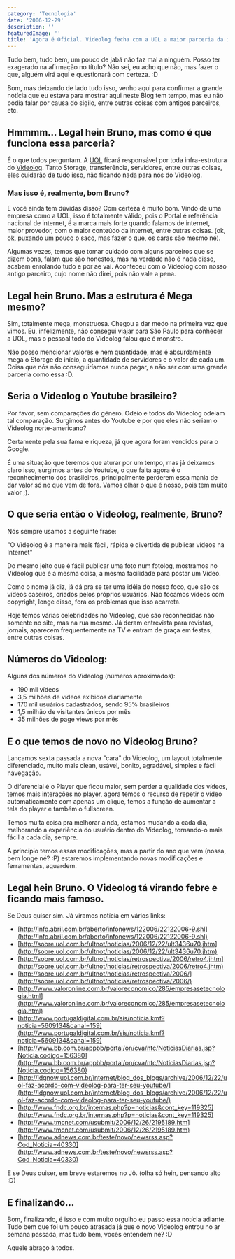 ```yaml
---
category: 'Tecnologia'
date: '2006-12-29'
description: ''
featuredImage: ''
title: 'Agora é Oficial. Videolog fecha com a UOL a maior parceria da internet Brasileira.'
---
```


Tudo bem, tudo bem, um pouco de jabá não faz mal a ninguém. Posso ter exagerado na afirmação no título? Não sei, eu acho que não, mas fazer o que, alguém virá aqui e questionará com certeza. :D

Bom, mas deixando de lado tudo isso, venho aqui para confirmar a grande notícia que eu estava para mostrar aqui neste Blog tem tempo, mas eu não podia falar por causa do sigilo, entre outras coisas com antigos parceiros, etc.

## Hmmmm... Legal hein Bruno, mas como é que funciona essa parceria?

É o que todos perguntam. A [UOL](http://www.uol.com.br) ficará responsável por toda infra-estrutura do [Videolog](http://videolog.uol.com.br/). Tanto Storage, transferência, servidores, entre outras coisas, eles cuidarão de tudo isso, não ficando nada para nós do Videolog.

### Mas isso é, realmente, bom Bruno?

E você ainda tem dúvidas disso? Com certeza é muito bom. Vindo de uma empresa como a UOL, isso é totalmente válido, pois o Portal é referência nacional de internet, é a marca mais forte quando falamos de internet, maior provedor, com o maior conteúdo da internet, entre outras coisas. (ok, ok, puxando um pouco o saco, mas fazer o que, os caras são mesmo né).

Algumas vezes, temos que tomar cuidado com alguns parceiros que se dizem bons, falam que são honestos, mas na verdade não é nada disso, acabam enrolando tudo e por ae vai. Aconteceu com o Videolog com nosso antigo parceiro, cujo nome não direi, pois não vale a pena.

## Legal hein Bruno. Mas a estrutura é Mega mesmo?

Sim, totalmente mega, monstruosa. Chegou a dar medo na primeira vez que vimos. Eu, infelizmente, não consegui viajar para São Paulo para conhecer a UOL, mas o pessoal todo do Videolog falou que é monstro.

Não posso mencionar valores e nem quantidade, mas é absurdamente mega o Storage de início, a quantidade de servidores e o valor de cada um. Coisa que nós não conseguiríamos nunca pagar, a não ser com uma grande parceria como essa :D.

## Seria o Videolog o Youtube brasileiro?

Por favor, sem comparações do gênero. Odeio e todos do Videolog odeiam tal comparação. Surgimos antes do Youtube e por que eles não seriam o Videolog norte-americano?

Certamente pela sua fama e riqueza, já que agora foram vendidos para o Google.

É uma situação que teremos que aturar por um tempo, mas já deixamos claro isso, surgimos antes do Youtube, o que falta agora é o reconhecimento dos brasileiros, principalmente perderem essa mania de dar valor só no que vem de fora. Vamos olhar o que é nosso, pois tem muito valor ;).

## O que seria então o Videolog, realmente, Bruno?

Nós sempre usamos a seguinte frase:

"O Videolog é a maneira mais fácil, rápida e divertida de publicar vídeos na Internet"

Do mesmo jeito que é fácil publicar uma foto num fotolog, mostramos no Videolog que é a mesma coisa, a mesma facilidade para postar um Video.

Como o nome já diz, já dá pra se ter uma idéia do nosso foco, que são os vídeos caseiros, criados pelos próprios usuários. Não focamos vídeos com copyright, longe disso, fora os problemas que isso acarreta.

Hoje temos várias celebridades no Videolog, que são reconhecidas não somente no site, mas na rua mesmo. Já deram entrevista para revistas, jornais, aparecem frequentemente na TV e entram de graça em festas, entre outras coisas.

## Números do Videolog:

Alguns dos números do Videolog (números aproximados):

- 190 mil vídeos
- 3,5 milhões de vídeos exibidos diariamente
- 170 mil usuários cadastrados, sendo 95% brasileiros
- 1,5 milhão de visitantes únicos por mês
- 35 milhões de page views por mês

## E o que temos de novo no Videolog Bruno?

Lançamos sexta passada a nova "cara" do Videolog, um layout totalmente diferenciado, muito mais clean, usável, bonito, agradável, simples e fácil navegação.

O diferencial é o Player que ficou maior, sem perder a qualidade dos vídeos, temos mais interações no player, agora temos o recurso de repetir o vídeo automaticamente com apenas um clique, temos a função de aumentar a tela do player e também o fullscreen.

Temos muita coisa pra melhorar ainda, estamos mudando a cada dia, melhorando a experiência do usuário dentro do Videolog, tornando-o mais fácil a cada dia, sempre.

A princípio temos essas modificações, mas a partir do ano que vem (nossa, bem longe né? :P) estaremos implementando novas modificações e ferramentas, aguardem.

## Legal hein Bruno. O Videolog tá virando febre e ficando mais famoso.

Se Deus quiser sim. Já viramos notícia em vários links:

- [http://info.abril.com.br/aberto/infonews/122006/22122006-9.shl](http://info.abril.com.br/aberto/infonews/122006/22122006-9.shl)
- [http://sobre.uol.com.br/ultnot/noticias/2006/12/22/ult3436u70.jhtm](http://sobre.uol.com.br/ultnot/noticias/2006/12/22/ult3436u70.jhtm)
- [http://sobre.uol.com.br/ultnot/noticias/retrospectiva/2006/retro4.jhtm](http://sobre.uol.com.br/ultnot/noticias/retrospectiva/2006/retro4.jhtm)
- [http://sobre.uol.com.br/ultnot/noticias/retrospectiva/2006/](http://sobre.uol.com.br/ultnot/noticias/retrospectiva/2006/)
- [http://www.valoronline.com.br/valoreconomico/285/empresasetecnologia.html](http://www.valoronline.com.br/valoreconomico/285/empresasetecnologia.html)
- [http://www.portugaldigital.com.br/sis/noticia.kmf?noticia=5609134&canal=159](http://www.portugaldigital.com.br/sis/noticia.kmf?noticia=5609134&canal=159)
- [http://www.bb.com.br/appbb/portal/on/cva/ntc/NoticiasDiarias.jsp?Noticia.codigo=156380](http://www.bb.com.br/appbb/portal/on/cva/ntc/NoticiasDiarias.jsp?Noticia.codigo=156380)
- [http://idgnow.uol.com.br/internet/blog_dos_blogs/archive/2006/12/22/uol-faz-acordo-com-videolog-para-ter-seu-youtube/](http://idgnow.uol.com.br/internet/blog_dos_blogs/archive/2006/12/22/uol-faz-acordo-com-videolog-para-ter-seu-youtube/)
- [http://www.fndc.org.br/internas.php?p=noticias&cont_key=119325](http://www.fndc.org.br/internas.php?p=noticias&cont_key=119325)
- [http://www.tmcnet.com/usubmit/2006/12/26/2195189.htm](http://www.tmcnet.com/usubmit/2006/12/26/2195189.htm)
- [http://www.adnews.com.br/teste/novo/newsrss.asp?Cod_Noticia=40330](http://www.adnews.com.br/teste/novo/newsrss.asp?Cod_Noticia=40330)

E se Deus quiser, em breve estaremos no Jô. (olha só hein, pensando alto :D)

## E finalizando...

Bom, finalizando, é isso e com muito orgulho eu passo essa notícia adiante. Tudo bem que foi um pouco atrasada já que o novo Videolog entrou no ar semana passada, mas tudo bem, vocês entendem né? :D

Aquele abraço à todos.
